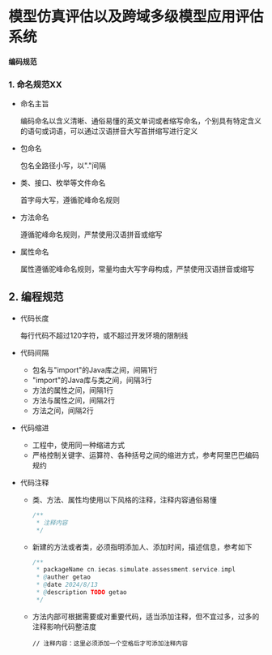 # 模型仿真评估以及跨域多级模型应用评估系统

#### 编码规范

### 1. 命名规范XX

* 命名主旨

  编码命名以含义清晰、通俗易懂的英文单词或者缩写命名，个别具有特定含义的语句或词语，可以通过汉语拼音大写首拼缩写进行定义

* 包命名

  包名全路径小写，以"."间隔

* 类、接口、枚举等文件命名

  首字母大写，遵循驼峰命名规则

* 方法命名

  遵循驼峰命名规则，严禁使用汉语拼音或缩写

* 属性命名

  属性遵循驼峰命名规则，常量均由大写字母构成，严禁使用汉语拼音或缩写

## 2. 编程规范

* 代码长度

  每行代码不超过120字符，或不超过开发环境的限制线

* 代码间隔

  * 包名与"import"的Java库之间，间隔1行
  * "import"的Java库与类之间，间隔3行
  * 方法的属性之间，间隔1行
  * 方法与属性之间，间隔2行
  * 方法之间，间隔2行

* 代码缩进

  * 工程中，使用同一种缩进方式
  * 严格控制关键字、运算符、各种括号之间的缩进方式，参考阿里巴巴编码规约

* 代码注释

  * 类、方法、属性均使用以下风格的注释，注释内容通俗易懂

    ```java
    /**
     * 注释内容
     */
    ```

  * 新建的方法或者类，必须指明添加人、添加时间，描述信息，参考如下

    ```java
    /**
     * packageName cn.iecas.simulate.assessment.service.impl
     * @auther getao
     * @date 2024/8/13
     * @description TODO getao
     */
    ```

  * 方法内部可根据需要或对重要代码，适当添加注释，但不宜过多，过多的注释影响代码整洁度

    ```
    // 注释内容：这里必须添加一个空格后才可添加注释内容
    ```

    
